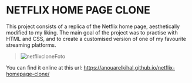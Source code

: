 # NETFLIX HOME PAGE CLONE
This project consists of a replica of the Netflix home page, aesthetically modified to my liking. The main goal of the project was to practise with HTML and CSS, and to create a customised version of one of my favourite streaming platforms.
> ![netflixcloneFoto](https://user-images.githubusercontent.com/68613907/229179319-351a94fc-6b6e-4ed7-858f-e30ff69feb13.png)

You can find it online at this url: https://anouarelkihal.github.io/netflix-homepage-clone/
